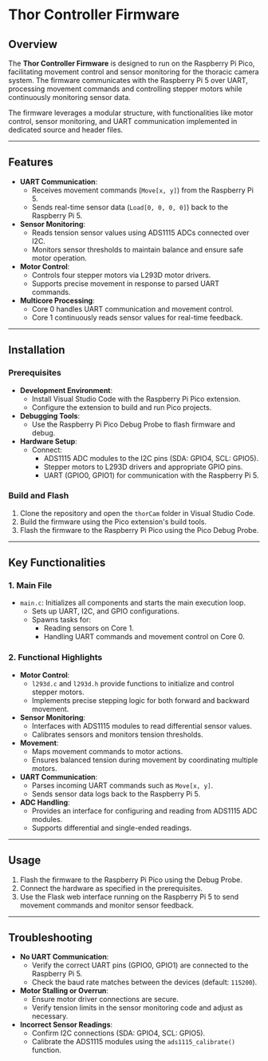 # Thor Controller Firmware

## Overview
The **Thor Controller Firmware** is designed to run on the Raspberry Pi Pico, facilitating movement control and sensor monitoring for the thoracic camera system. The firmware communicates with the Raspberry Pi 5 over UART, processing movement commands and controlling stepper motors while continuously monitoring sensor data.

The firmware leverages a modular structure, with functionalities like motor control, sensor monitoring, and UART communication implemented in dedicated source and header files.

---

## Features
- **UART Communication**:
  - Receives movement commands (`Move[x, y]`) from the Raspberry Pi 5.
  - Sends real-time sensor data (`Load[0, 0, 0, 0]`) back to the Raspberry Pi 5.
- **Sensor Monitoring**:
  - Reads tension sensor values using ADS1115 ADCs connected over I2C.
  - Monitors sensor thresholds to maintain balance and ensure safe motor operation.
- **Motor Control**:
  - Controls four stepper motors via L293D motor drivers.
  - Supports precise movement in response to parsed UART commands.
- **Multicore Processing**:
  - Core 0 handles UART communication and movement control.
  - Core 1 continuously reads sensor values for real-time feedback.

---

## Installation

### Prerequisites
- **Development Environment**:
  - Install Visual Studio Code with the Raspberry Pi Pico extension.
  - Configure the extension to build and run Pico projects.
- **Debugging Tools**:
  - Use the Raspberry Pi Pico Debug Probe to flash firmware and debug.
- **Hardware Setup**:
  - Connect:
    - ADS1115 ADC modules to the I2C pins (SDA: GPIO4, SCL: GPIO5).
    - Stepper motors to L293D drivers and appropriate GPIO pins.
    - UART (GPIO0, GPIO1) for communication with the Raspberry Pi 5.

### Build and Flash
1. Clone the repository and open the `thorCam` folder in Visual Studio Code.
2. Build the firmware using the Pico extension's build tools.
3. Flash the firmware to the Raspberry Pi Pico using the Pico Debug Probe.

---

## Key Functionalities

### 1. **Main File**
- `main.c`: Initializes all components and starts the main execution loop.
  - Sets up UART, I2C, and GPIO configurations.
  - Spawns tasks for:
    - Reading sensors on Core 1.
    - Handling UART commands and movement control on Core 0.

### 2. **Functional Highlights**
- **Motor Control**:
  - `l293d.c` and `l293d.h` provide functions to initialize and control stepper motors.
  - Implements precise stepping logic for both forward and backward movement.
- **Sensor Monitoring**:
  - Interfaces with ADS1115 modules to read differential sensor values.
  - Calibrates sensors and monitors tension thresholds.
- **Movement**:
  - Maps movement commands to motor actions.
  - Ensures balanced tension during movement by coordinating multiple motors.
- **UART Communication**:
  - Parses incoming UART commands such as `Move[x, y]`.
  - Sends sensor data logs back to the Raspberry Pi 5.
- **ADC Handling**:
  - Provides an interface for configuring and reading from ADS1115 ADC modules.
  - Supports differential and single-ended readings.

---

## Usage
1. Flash the firmware to the Raspberry Pi Pico using the Debug Probe.
2. Connect the hardware as specified in the prerequisites.
3. Use the Flask web interface running on the Raspberry Pi 5 to send movement commands and monitor sensor feedback.

---

## Troubleshooting
- **No UART Communication**:
  - Verify the correct UART pins (GPIO0, GPIO1) are connected to the Raspberry Pi 5.
  - Check the baud rate matches between the devices (default: `115200`).
- **Motor Stalling or Overrun**:
  - Ensure motor driver connections are secure.
  - Verify tension limits in the sensor monitoring code and adjust as necessary.
- **Incorrect Sensor Readings**:
  - Confirm I2C connections (SDA: GPIO4, SCL: GPIO5).
  - Calibrate the ADS1115 modules using the `ads1115_calibrate()` function.
